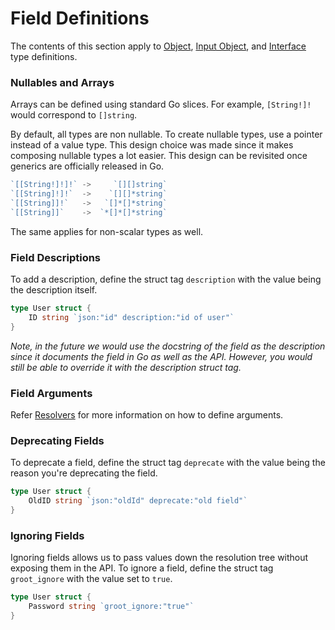 # Field Definitions

The contents of this section apply to [Object](./object), [Input Object](./input), and [Interface](./interface) type definitions.

### Nullables and Arrays

Arrays can be defined using standard Go slices. For example, `[String!]!` would correspond to `[]string`.

By default, all types are non nullable. To create nullable types, use a pointer instead of a value type. This design choice was made since it makes composing nullable types a lot easier. This design can be revisited once generics are officially released in Go.

```go
`[[String!]!]!` ->     `[][]string`
`[[String]!]!`  ->    `[][]*string`
`[[String]]!`   ->   `[]*[]*string`
`[[String]]`    ->  `*[]*[]*string`
```

The same applies for non-scalar types as well.

### Field Descriptions

To add a description, define the struct tag `description` with the value being the description itself.

```go
type User struct {
	ID string `json:"id" description:"id of user"`
}
```

_Note, in the future we would use the docstring of the field as the description since it documents the field in Go as well as the API. However, you would still be able to override it with the description struct tag._

### Field Arguments

Refer [Resolvers](./field-resolvers#accepting-arguments) for more information on how to define arguments.

### Deprecating Fields

To deprecate a field, define the struct tag `deprecate` with the value being the reason you're deprecating the field.

```go
type User struct {
	OldID string `json:"oldId" deprecate:"old field"`
}
```

### Ignoring Fields

Ignoring fields allows us to pass values down the resolution tree without exposing them in the API. To ignore a field, define the struct tag `groot_ignore` with the value set to `true`.

```go
type User struct {
	Password string `groot_ignore:"true"`
}
```
